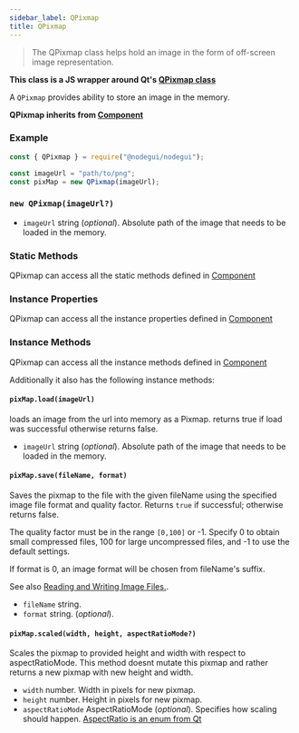 ```yaml
---
sidebar_label: QPixmap
title: QPixmap
---
```


> The QPixmap class helps hold an image in the form of off-screen image representation.

**This class is a JS wrapper around Qt's [QPixmap class](https://doc.qt.io/qt-5/qpixmap.html)**

A `QPixmap` provides ability to store an image in the memory.

**QPixmap inherits from [Component](api/Component.md)**

### Example

```javascript
const { QPixmap } = require("@nodegui/nodegui");

const imageUrl = "path/to/png";
const pixMap = new QPixmap(imageUrl);
```

### `new QPixmap(imageUrl?)`

- `imageUrl` string (_optional_). Absolute path of the image that needs to be loaded in the memory.

### Static Methods

QPixmap can access all the static methods defined in [Component](api/Component.md)

### Instance Properties

QPixmap can access all the instance properties defined in [Component](api/Component.md)

### Instance Methods

QPixmap can access all the instance methods defined in [Component](api/Component.md)

Additionally it also has the following instance methods:

#### `pixMap.load(imageUrl)`

loads an image from the url into memory as a Pixmap.
returns true if load was successful otherwise returns false.

- `imageUrl` string (_optional_). Absolute path of the image that needs to be loaded in the memory.

#### `pixMap.save(fileName, format)`

Saves the pixmap to the file with the given fileName using the specified image file format and quality factor. Returns `true` if successful; otherwise returns false.

The quality factor must be in the range `[0,100]` or -1. Specify 0 to obtain small compressed files, 100 for large uncompressed files, and -1 to use the default settings.

If format is 0, an image format will be chosen from fileName's suffix.

See also [Reading and Writing Image Files.](https://doc.qt.io/qt-5/qpixmap.html#reading-and-writing-image-files).

- `fileName` string.  
- `format` string. (_optional_).

#### `pixMap.scaled(width, height, aspectRatioMode?)`

Scales the pixmap to provided height and width with respect to aspectRatioMode.
This method doesnt mutate this pixmap and rather returns a new pixmap with new height and width.

- `width` number. Width in pixels for new pixmap.
- `height` number. Height in pixels for new pixmap.
- `aspectRatioMode` AspectRatioMode (_optional_). Specifies how scaling should happen. [AspectRatio is an enum from Qt](api/QtEnums.md)
